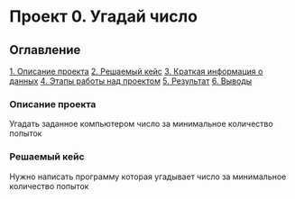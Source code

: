 # Проект 0. Угадай число

## Оглавление
[1. Описание проекта](___)
[2. Решаемый кейс](___)
[3. Краткая информация о данных](___)
[4. Этапы работы над проектом](___)
[5. Результат](___)
[6. Выводы](___)


### Описание проекта
Угадать заданное компьютером число за минимальное количество попыток

### Решаемый кейс
Нужно написать программу которая угадывает число за минимальное количество попыток

